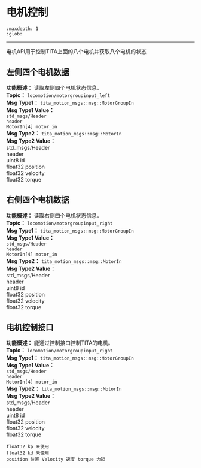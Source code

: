 # 电机控制

```{toctree}
:maxdepth: 1
:glob:
```

------
电机API用于控制TITA上面的八个电机并获取八个电机的状态

## 左侧四个电机数据
**功能概述：** 读取左侧四个电机状态信息。<br>
**Topic：** `locomotion/motorgroupinput_left`<br>
**Msg Type1：** `tita_motion_msgs::msg::MotorGroupIn`<br>
**Msg Type1 Value：** <br>
`std_msgs/Header`<br>
`header`<br>
`MotorIn[4] motor_in`<br>
**Msg Type2：** `tita_motion_msgs::msg::MotorIn`<br>
**Msg Type2 Value：**<br>
std_msgs/Header<br>
header<br>
uint8 id<br>
float32 position<br>
float32 velocity<br>
float32 torque<br>

## 右侧四个电机数据
**功能概述：** 读取右侧四个电机状态信息。<br>
**Topic：** `locomotion/motorgroupinput_right`<br>
**Msg Type1：** `tita_motion_msgs::msg::MotorGroupIn`<br>
**Msg Type1 Value：** <br>
`std_msgs/Header`<br>
`header`<br>
`MotorIn[4] motor_in`<br>
**Msg Type2：** `tita_motion_msgs::msg::MotorIn`<br>
**Msg Type2 Value：**<br>
std_msgs/Header<br>
header<br>
uint8 id<br>
float32 position<br>
float32 velocity<br>
float32 torque<br>

## 电机控制接口
**功能概述：** 能通过控制接口控制TITA的电机。<br>
**Topic：** `locomotion/motorgroupinput_right`<br>
**Msg Type1：** `tita_motion_msgs::msg::MotorGroupIn`<br>
**Msg Type1 Value：** <br>
`std_msgs/Header`<br>
`header`<br>
`MotorIn[4] motor_in`<br>
**Msg Type2：** `tita_motion_msgs::msg::MotorIn`<br>
**Msg Type2 Value：**<br>
std_msgs/Header<br>
header<br>
uint8 id<br>
float32 position<br>
float32 velocity<br>
float32 torque
````{note}
float32 kp 未使用
float32 kd 未使用
position 位置 Velocity 速度 torque 力矩
````